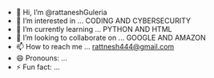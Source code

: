- 👋 Hi, I’m @rattaneshGuleria
- 👀 I’m interested in ... CODING AND CYBERSECURITY
- 🌱 I’m currently learning ... PYTHON AND HTML
- 💞️ I’m looking to collaborate on ... GOOGLE AND AMAZON
- 📫 How to reach me ... rattnesh444@gmail.com
- 😄 Pronouns: ...
- ⚡ Fun fact: ...

<!---
Nony445896/Nony445896 is a ✨ special ✨ repository because its `README.md` (this file) appears on your GitHub profile.
You can click the Preview link to take a look at your changes.
--->

